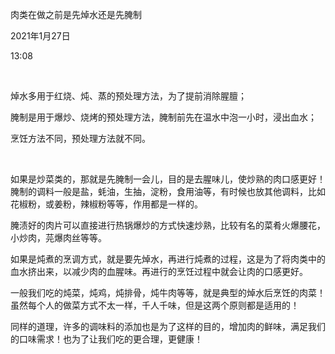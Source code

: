 肉类在做之前是先焯水还是先腌制

2021年1月27日

13:08

 

焯水多用于红烧、炖、蒸的预处理方法，为了提前消除腥膻；

腌制是用于爆炒、烧烤的预处理方法，腌制前先在温水中泡一小时，浸出血水；

烹饪方法不同，预处理方法就不同。

 

如果是炒菜类的，那就是先腌制一会儿，目的是去腥味儿，使炒熟的肉口感更好！腌制的调料一般是盐，蚝油，生抽，淀粉，食用油等，有时候也放其他调料，比如花椒粉，或姜粉，辣椒粉等等，作用都是一样的。

腌渍好的肉片可以直接进行热锅爆炒的方式快速炒熟，比较有名的菜肴火爆腰花，小炒肉，芫爆肉丝等等。

如果是炖煮的烹调方式，就是要先焯水，再进行炖煮的过程，这是为了将肉类中的血水挤出来，以减少肉的血腥味。再进行的烹饪过程中就会让肉的口感更好。

一般我们吃的炖菜，炖鸡，炖排骨，炖牛肉等等，就是典型的焯水后烹饪的肉菜！虽然每个人的做菜方式不太一样，千人千味，但是这两个原则都是适用的！

同样的道理，许多的调味料的添加也是为了这样的目的，增加肉的鲜味，满足我们的口味需求！也为了让我们吃的更合理，更健康！

